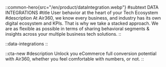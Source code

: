 ::common-hero{src="/en/product/dataIntegration.webp"}
#subtext
DATA INTEGRATIONS
#title
User behavior at the heart of your Tech Ecosystem
#description
At Air360, we know every business, and industry has its own digital ecosystem and KPIs. That is why we take a stacked approach. We are as flexible as possible in terms of sharing  behavioral segments & insights across your multiple business tech solutions.
::

::data-integrations
::

::cta-new
#description
Unlock you eCommerce full conversion potential with Air360, whether you feel comfortable with numbers, or not.
::